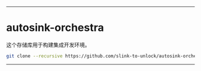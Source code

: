 --------------------------------

# autosink-orchestra

这个存储库用于构建集成开发环境。

```bash
git clone --recursive https://github.com/slink-to-unlock/autosink-orchestra.git
```

--------------------------------
